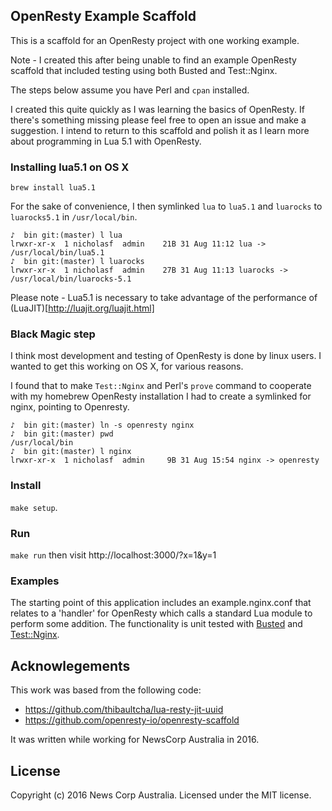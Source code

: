 ## OpenResty Example Scaffold

This is a scaffold for an OpenResty project with one working example.

Note - I created this after being unable to find an example OpenResty scaffold that included testing using both Busted and 
Test::Nginx.

The steps below assume you have Perl and `cpan` installed.

I created this quite quickly as I was learning the basics of OpenResty. If there's something missing please feel 
free to open an issue and make a suggestion. I intend to return to this scaffold and polish it as I learn more 
about programming in Lua 5.1 with OpenResty.  

### Installing lua5.1 on OS X

`brew install lua5.1`

For the sake of convenience, I then symlinked `lua` to `lua5.1` and `luarocks` to `luarocks5.1` in `/usr/local/bin`.

```
♪  bin git:(master) l lua
lrwxr-xr-x  1 nicholasf  admin    21B 31 Aug 11:12 lua -> /usr/local/bin/lua5.1
♪  bin git:(master) l luarocks
lrwxr-xr-x  1 nicholasf  admin    27B 31 Aug 11:13 luarocks -> /usr/local/bin/luarocks-5.1
```

Please note - Lua5.1 is necessary to take advantage of the performance of (LuaJIT)[http://luajit.org/luajit.html]

### Black Magic step

I think most development and testing of OpenResty is done by linux users. I wanted to get this working on OS X, 
for various reasons.

I found that to make `Test::Nginx` and Perl's `prove` command to cooperate with my homebrew OpenResty installation 
I had to create a symlinked for nginx, pointing to Openresty.

```
♪  bin git:(master) ln -s openresty nginx
♪  bin git:(master) pwd
/usr/local/bin
♪  bin git:(master) l nginx
lrwxr-xr-x  1 nicholasf  admin     9B 31 Aug 15:54 nginx -> openresty
```

### Install

`make setup`.

### Run

`make run` then visit http://localhost:3000/?x=1&y=1


### Examples

The starting point of this application includes an example.nginx.conf that relates to a 'handler' for OpenResty 
which calls a standard Lua module to perform some addition. The functionality is unit tested with [Busted](https://olivinelabs.com/busted/) 
and [Test::Nginx](https://github.com/openresty/test-nginx).

## Acknowlegements

This work was based from the following code:

* https://github.com/thibaultcha/lua-resty-jit-uuid
* https://github.com/openresty-io/openresty-scaffold

It was written while working for NewsCorp Australia in 2016.

## License

Copyright (c) 2016 News Corp Australia. Licensed under the MIT license.

